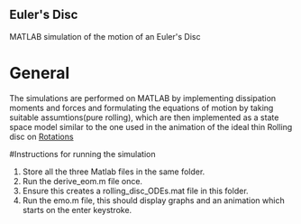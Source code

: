 ## Euler's Disc
MATLAB simulation of the motion of an Euler's Disc
# General
The simulations are performed on MATLAB by implementing dissipation moments and forces and formulating the equations of motion by taking suitable assumtions(pure rolling), which are then implemented as a state space model similar to the one used in the animation of the ideal thin Rolling disc on [Rotations](http://rotations.berkeley.edu/the-rolling-disk/)

#Instructions for running the simulation
1. Store all the three Matlab files in the same folder.
2. Run the derive_eom.m file once.
3. Ensure this creates a rolling_disc_ODEs.mat file in this folder.
4. Run the emo.m file, this should display graphs and an animation which starts on the enter keystroke.
